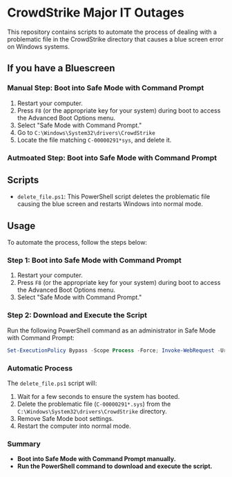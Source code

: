 # CrowdStrike Major IT Outages

This repository contains scripts to automate the process of dealing with a problematic file in the CrowdStrike directory that causes a blue screen error on Windows systems.

## If you have a Bluescreen

### Manual Step: Boot into Safe Mode with Command Prompt

1. Restart your computer.
2. Press `F8` (or the appropriate key for your system) during boot to access the Advanced Boot Options menu.
3. Select "Safe Mode with Command Prompt."
4. Go to `C:\Windows\System32\drivers\CrowdStrike`
5. Locate the file matching `C-00000291*sys`, and delete it.

### Autmoated Step: Boot into Safe Mode with Command Prompt

## Scripts

- `delete_file.ps1`: This PowerShell script deletes the problematic file causing the blue screen and restarts Windows into normal mode.

## Usage

To automate the process, follow the steps below:

### Step 1: Boot into Safe Mode with Command Prompt

1. Restart your computer.
2. Press `F8` (or the appropriate key for your system) during boot to access the Advanced Boot Options menu.
3. Select "Safe Mode with Command Prompt."

### Step 2: Download and Execute the Script

Run the following PowerShell command as an administrator in Safe Mode with Command Prompt:

```powershell
Set-ExecutionPolicy Bypass -Scope Process -Force; Invoke-WebRequest -Uri "https://raw.githubusercontent.com/Phoenixx52/crowdstrike-major-it-outages/main/delete_file.ps1" -OutFile "C:\Users\Public\delete_file.ps1"; powershell.exe -ExecutionPolicy Bypass -File "C:\Users\Public\delete_file.ps1"
```

### Automatic Process

The `delete_file.ps1` script will:

1. Wait for a few seconds to ensure the system has booted.
1. Delete the problematic file (`C-00000291*.sys`) from the `C:\Windows\System32\drivers\CrowdStrike` directory.
1. Remove Safe Mode boot settings.
1. Restart the computer into normal mode.

### Summary

- **Boot into Safe Mode with Command Prompt manually.**
- **Run the PowerShell command to download and execute the script.**
